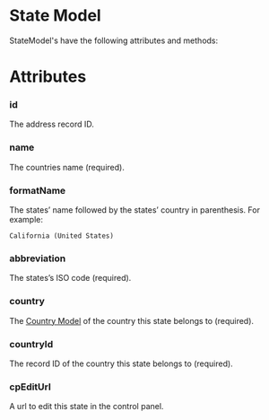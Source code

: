 # State Model
StateModel's have the following attributes and methods:

# Attributes

### id
The address record ID.

### name
The countries name (required).

### formatName

The states’ name followed by the states’ country in parenthesis. For example:

`California (United States)`

### abbreviation
The states’s ISO code (required).

### country
The [Country Model](country-model.md) of the country this state belongs to (required).

### countryId
The record ID of the country this state belongs to (required).

### cpEditUrl
A url to edit this state in the control panel.

